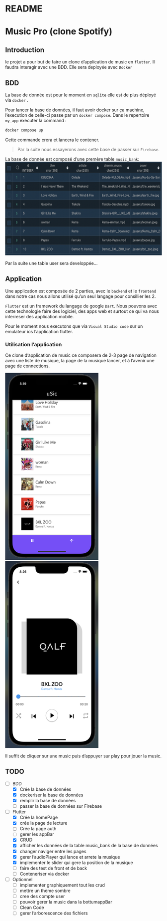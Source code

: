 # README

# Music Pro (clone Spotify)

## Introduction

le projet a pour but de faire un clone d’application de music en `flutter`. Il faudra interagir avec une BDD. Elle sera deployée avec `Docker`

## BDD

La base de donnée est pour le moment en `sqlite` elle est de plus déployé via `docker` .

Pour lancer la base de données, il faut avoir docker sur ça machine, l’execution de celle-ci passe par un `docker compose`. Dans le repertoire `my_app` executer la command :

```bash
docker compose up
```

Cette commande crera et lancera le contener.

> Par la suite nous essayerons avec cette base de passer sur `Firebase`.
> 

La base de donnée est composé d’une premère table `music_bank`:
<img src="assets/music_bank.png" 
width="600"
height="300">


Par la suite une table user sera developpée…

## Application

Une application est composée de 2 parties, avec le `backend` et le `frontend` dans notre cas nous allons utilisé qu’un seul langage pour consillier les 2. 

`Flutter` est un framework du langage de google `Dart`. Nous pouvons avec cette technologie faire des logiciel, des apps web et surtout ce qui va nous interreser des application mobile.

Pour le moment nous executons que via `Visual Studio code` sur un emulateur ios l’application flutter.

### Utilisation l’application

Ce clone d’application de music ce composera de 2-3 page de navigation avec une liste de musique, la page de la musique lancer, et à l’avenir une page de connections.

<img src="assets/appd1.png" 
width="300"
height="600">
<img src="assets/appd2.png" 
width="300"
height="600">

Il suffit de cliquer sur une music puis d’appuyer sur play pour jouer la music.

## TODO

- [ ]  BDD
    - [x]  Crée la base de données
    - [x]  dockeriser la base de données
    - [x]  remplir la base de données
    - [ ]  passer la base de données sur Firebase
- [ ]  Flutter
    - [x]  Crée la homePage
    - [x]  crée la page de lecture
    - [ ]  Crée la page auth
    - [ ]  gerer les appBar
    - [x]  CRUD
    - [x]  afficher les données de la table music_bank de la base de données
    - [x]  changer naviger entre les pages
    - [x]  gerer l’audioPlayer qui lance et arrete la musique
    - [x]  implementer le slider qui gere la position de la musique
    - [ ]  faire des test de front et de back
    - [ ]  Conteneriser via docker
- [ ]  Optionnel
    - [ ]  implementer graphiquement tout les crud
    - [ ]  mettre un thème sombre
    - [ ]  cree des compte user
    - [ ]  pouvoir gerer la music dans la bottumappBar
    - [ ]  Clean Code
    - [ ]  gerer l’arborescence des fichiers
